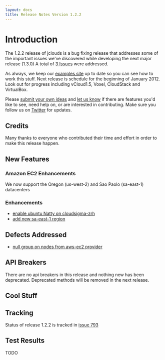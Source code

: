```yaml
---
layout: docs
title: Release Notes Version 1.2.2
---
```


# Introduction
The 1.2.2 release of jclouds is a bug fixing release that addresses some of the important issues we've discovered while developing the next major release (1.3.0)
A total of [3 Issues](http://code.google.com/p/jclouds/issues/list?can=1&q=label%3AMilestone%3A1.2.1%2C1.2.2+status%3AFixed&colspec=ID+Type+Status+Priority+Milestone+Owner+Summary&cells=tiles)
were addressed.

As always, we keep our [examples site](https://github.com/jclouds/jclouds-examples) up to date so you can see how to work this stuff.
Next release is schedule for the beginning of January 2012. Look out for progress including vCloud1.5, Voxel, CloudStack and VirtualBox.

Please [submit your own ideas](http://code.google.com/p/jclouds/issues) and [let us know](http://groups.google.com/group/jclouds) if there are features
you'd like to see, need help on, or are interested in contributing. Make sure you follow us on [Twitter](http://twitter.com/#!/jclouds) for updates.

## Credits
Many thanks to everyone who contributed their time and effort in order to make this release happen.

## New Features

### Amazon EC2 Enhancements
We now support the Oregon (us-west-2) and Sao Paolo (sa-east-1) datacenters

### Enhancements

 * [enable ubuntu Natty on cloudsigma-zrh](http://code.google.com/p/jclouds/issues/detail?id=727)
 * [add new sa-east-1 region](http://code.google.com/p/jclouds/issues/detail?id=780)

## Defects Addressed

 * [null group on nodes from aws-ec2 provider](http://code.google.com/p/jclouds/issues/detail?id=660)

## API Breakers
There are no api breakers in this release and nothing new has been deprecated.
Deprecated methods will be removed in the next release.

## Cool Stuff

## Tracking

Status of release 1.2.2 is tracked in [issue 793](http://code.google.com/p/jclouds/issues/detail?id=793)

## Test Results

TODO